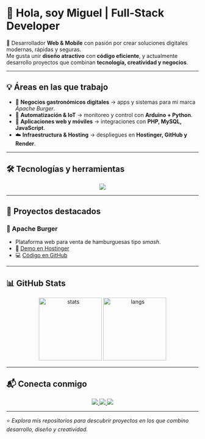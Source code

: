 # 👋 Hola, soy Miguel | Full-Stack Developer  

🚀 Desarrollador **Web & Mobile** con pasión por crear soluciones digitales modernas, rápidas y seguras.  
Me gusta unir **diseño atractivo** con **código eficiente**, y actualmente desarrollo proyectos que combinan **tecnología, creatividad y negocios**.  

---

## 💡 Áreas en las que trabajo
- 🍔 **Negocios gastronómicos digitales** → apps y sistemas para mi marca *Apache Burger*.  
- 🌱 **Automatización & IoT** → monitoreo y control con **Arduino + Python**.  
- 📱 **Aplicaciones web y móviles** → integraciones con **PHP, MySQL, JavaScript**.  
- ☁️ **Infraestructura & Hosting** → despliegues en **Hostinger, GitHub y Render**.  

---

## 🛠️ Tecnologías y herramientas
<p align="center">
  <img src="https://skillicons.dev/icons?i=php,html,css,js,mysql,python,git,github,arduino,figma,vscode,flutter" />
</p>

---

## 📂 Proyectos destacados

### 🍔 Apache Burger
- Plataforma web para venta de hamburguesas tipo *smash*.  
- 🔗 [Demo en Hostinger](https://TU-LINK-HOSTINGER.com)  
- 💻 [Código en GitHub](https://github.com/MigueFullDev/apache-burger)  

---

## 📊 GitHub Stats
<p align="center">
  <img src="https://github-readme-stats.vercel.app/api?username=MigueFullDev&show_icons=true&theme=tokyonight" alt="stats" height="165"/>
  <img src="https://github-readme-stats.vercel.app/api/top-langs/?username=MigueFullDev&layout=compact&theme=tokyonight" alt="langs" height="165"/>
</p>

---

## 📬 Conecta conmigo
<p align="center">
  <a href="https://www.linkedin.com/in/TU-LINKEDIN">
    <img src="https://img.shields.io/badge/LinkedIn-0A66C2?style=for-the-badge&logo=linkedin&logoColor=white" />
  </a>
  <a href="https://tusitio.com">
    <img src="https://img.shields.io/badge/Portafolio-FF7139?style=for-the-badge&logo=firefox&logoColor=white" />
  </a>
  <a href="mailto:miguel.tuemail@gmail.com">
    <img src="https://img.shields.io/badge/Email-D14836?style=for-the-badge&logo=gmail&logoColor=white" />
  </a>
</p>

---

⭐ *Explora mis repositorios para descubrir proyectos en los que combino desarrollo, diseño y creatividad.*

